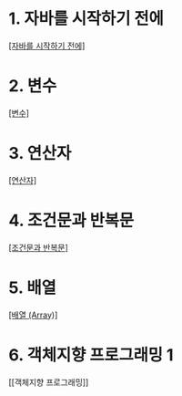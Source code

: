 # 1. 자바를 시작하기 전에

[[자바를 시작하기 전에]](https://github.com/mildsalmon/Study/blob/master/JAVA/%EC%9E%90%EB%B0%94%EB%A5%BC%20%EC%8B%9C%EC%9E%91%ED%95%98%EA%B8%B0%20%EC%A0%84%EC%97%90.md)

# 2. 변수

[[변수]](https://github.com/mildsalmon/Study/blob/master/JAVA/%EB%B3%80%EC%88%98.md)

# 3. 연산자

[[연산자]](https://github.com/mildsalmon/Study/blob/master/JAVA/%EC%97%B0%EC%82%B0%EC%9E%90.md)

# 4. 조건문과 반복문

[[조건문과 반복문]](https://github.com/mildsalmon/Study/blob/master/JAVA/%EC%A1%B0%EA%B1%B4%EB%AC%B8%EA%B3%BC%20%EB%B0%98%EB%B3%B5%EB%AC%B8.md)

# 5. 배열

[[배열 (Array)]](https://github.com/mildsalmon/Study/blob/master/JAVA/%EB%B0%B0%EC%97%B4%20(Array).md)

# 6. 객체지향 프로그래밍 1

[[객체지향 프로그래밍]]